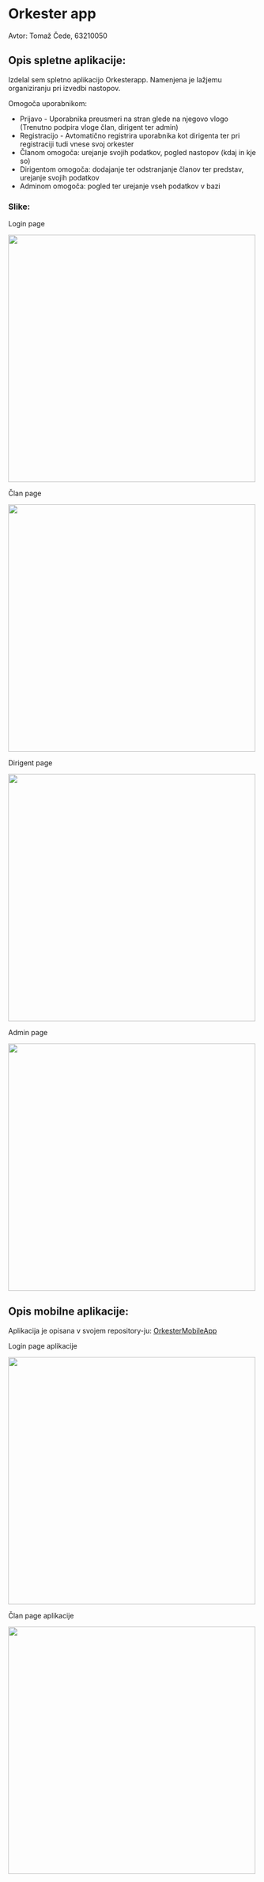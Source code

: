 <h1>Orkester app</h1>

<p>Avtor: Tomaž Čede, 63210050</p>

<h2>Opis spletne aplikacije:</h2>
<p>Izdelal sem spletno aplikacijo Orkesterapp. Namenjena je lažjemu organiziranju pri izvedbi nastopov.</p>
<p>Omogoča uporabnikom:
	<ul>
		<li>Prijavo - Uporabnika preusmeri na stran glede na njegovo vlogo (Trenutno podpira vloge član, dirigent ter admin)</li>
		<li>Registracijo - Avtomatično registrira uporabnika kot dirigenta ter pri registraciji tudi vnese svoj orkester</li>
		<li>Članom omogoča: urejanje svojih podatkov, pogled nastopov (kdaj in kje so)</li>
		<li>Dirigentom omogoča: dodajanje ter odstranjanje članov ter predstav, urejanje svojih podatkov</li>
		<li>Adminom omogoča: pogled ter urejanje vseh podatkov v bazi</li>
	</ul>
</p>

<h3>Slike:</h3>
<p>Login page</p>
<p><img src="/Images/Login.png" width="500" /></p>
<p>Član page</p>
<p><img src="/Images/Member.png" width="500" /></p>
<p>Dirigent page</p>
<p><img src="/Images/Dirigent.png" width="500" /></p>
<p>Admin page</p>
<p><img src="/Images/Admin.png" width="500" /></p>

<h2>Opis mobilne aplikacije:</h2>
<p>Aplikacija je opisana v svojem repository-ju: <a href="https://github.com/tomazcede/orkestermobileapp">OrkesterMobileApp</a></p>
<p>Login page aplikacije</p>
<p><img src="/Images/LoginApp.jpg" width="500" /></p>
<p>Član page aplikacije</p>
<p><img src="/Images/MemberApp.jpg" width="500" /></p>
